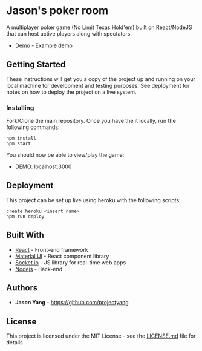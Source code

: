 # Jason's poker room

A multiplayer poker game (No Limit Texas Hold'em) built on React/NodeJS that can host active players along with spectators.

* [Demo](https://jason-poker.herokuapp.com/) - Example demo

## Getting Started

These instructions will get you a copy of the project up and running on your local machine for development and testing purposes. See deployment for notes on how to deploy the project on a live system.

### Installing

Fork/Clone the main repository. Once you have the it locally, run the following commands:

```
npm install
npm start
```
You should now be able to view/play the game:

* DEMO: localhost:3000

## Deployment

This project can be set up live using heroku with the following scripts:

```
create heroku <insert name>
npm run deploy
```

## Built With

* [React](https://reactjs.org/) - Front-end framework
* [Material UI](https://material-ui.com/) - React component library
* [Socket.io](https://socket.io/) - JS library for real-time web apps
* [Nodejs](https://nodejs.org/en/) - Back-end



## Authors

* **Jason Yang** - https://github.com/projectyang


## License

This project is licensed under the MIT License - see the [LICENSE.md](LICENSE.md) file for details

